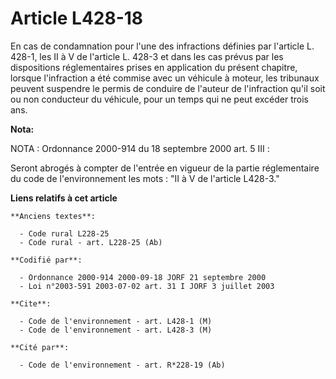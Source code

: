 # Article L428-18

En cas de condamnation pour l'une des infractions définies par l'article L. 428-1, les II à V de l'article L. 428-3 et dans
les cas prévus par les dispositions réglementaires prises en application du présent chapitre, lorsque l'infraction a été
commise avec un véhicule à moteur, les tribunaux peuvent suspendre le permis de conduire de l'auteur de l'infraction qu'il
soit ou non conducteur du véhicule, pour un temps qui ne peut excéder trois ans.

**Nota:**

NOTA : Ordonnance 2000-914 du 18 septembre 2000 art. 5 III :

Seront abrogés à compter de l'entrée en vigueur de la partie réglementaire du code de l'environnement les mots : "II à V de
l'article L428-3."

**Liens relatifs à cet article**

	**Anciens textes**:

	  - Code rural L228-25
	  - Code rural - art. L228-25 (Ab)

	**Codifié par**:

	  - Ordonnance 2000-914 2000-09-18 JORF 21 septembre 2000
	  - Loi n°2003-591 2003-07-02 art. 31 I JORF 3 juillet 2003

	**Cite**:

	  - Code de l'environnement - art. L428-1 (M)
	  - Code de l'environnement - art. L428-3 (M)

	**Cité par**:

	  - Code de l'environnement - art. R*228-19 (Ab)
